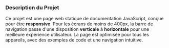 ### Description du Projet  
Ce projet est une page web statique de documentation JavaScript, conçue pour être **responsive**. Pour les écrans de moins de 400px, la barre de navigation passe d'une disposition **verticale** à **horizontale** pour une meilleure expérience utilisateur. La page est optimisée pour tous les appareils, avec des exemples de code et une navigation intuitive.